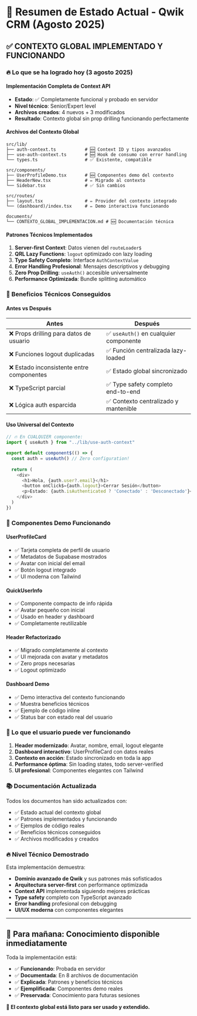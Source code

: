 # 🎯 Resumen de Estado Actual - Qwik CRM (Agosto 2025)

## ✅ **CONTEXTO GLOBAL IMPLEMENTADO Y FUNCIONANDO**

### **🔥 Lo que se ha logrado hoy (3 agosto 2025)**

#### **Implementación Completa de Context API**
- **Estado**: ✅ Completamente funcional y probado en servidor
- **Nivel técnico**: Senior/Expert level 
- **Archivos creados**: 4 nuevos + 3 modificados
- **Resultado**: Contexto global sin prop drilling funcionando perfectamente

#### **Archivos del Contexto Global**
```
src/lib/
├── auth-context.ts           # 🆕 Context ID y tipos avanzados
├── use-auth-context.ts       # 🆕 Hook de consumo con error handling
└── types.ts                  # ✅ Existente, compatible

src/components/
├── UserProfileDemo.tsx       # 🆕 Componentes demo del contexto
├── HeaderNew.tsx             # ✏️ Migrado al contexto
└── Sidebar.tsx               # ✅ Sin cambios

src/routes/
├── layout.tsx                # ✏️ Provider del contexto integrado
└── (dashboard)/index.tsx     # ✏️ Demo interactiva funcionando

documents/
└── CONTEXTO_GLOBAL_IMPLEMENTACION.md # 🆕 Documentación técnica
```

#### **Patrones Técnicos Implementados**
1. **Server-first Context**: Datos vienen del `routeLoader$`
2. **QRL Lazy Functions**: `logout` optimizado con lazy loading
3. **Type Safety Completo**: Interface `AuthContextValue`
4. **Error Handling Profesional**: Mensajes descriptivos y debugging
5. **Zero Prop Drilling**: `useAuth()` accesible universalmente
6. **Performance Optimizada**: Bundle splitting automático

### **🎯 Beneficios Técnicos Conseguidos**

#### **Antes vs Después**
| **Antes** | **Después** |
|-----------|-------------|
| ❌ Props drilling para datos de usuario | ✅ `useAuth()` en cualquier componente |
| ❌ Funciones logout duplicadas | ✅ Función centralizada lazy-loaded |
| ❌ Estado inconsistente entre componentes | ✅ Estado global sincronizado |
| ❌ TypeScript parcial | ✅ Type safety completo end-to-end |
| ❌ Lógica auth esparcida | ✅ Contexto centralizado y mantenible |

#### **Uso Universal del Contexto**
```typescript
// 🔥 En CUALQUIER componente:
import { useAuth } from "../lib/use-auth-context"

export default component$(() => {
  const auth = useAuth() // Zero configuration!
  
  return (
    <div>
      <h1>Hola, {auth.user?.email}</h1>
      <button onClick$={auth.logout}>Cerrar Sesión</button>
      <p>Estado: {auth.isAuthenticated ? 'Conectado' : 'Desconectado'}</p>
    </div>
  )
})
```

### **🚀 Componentes Demo Funcionando**

#### **UserProfileCard**
- ✅ Tarjeta completa de perfil de usuario
- ✅ Metadatos de Supabase mostrados
- ✅ Avatar con inicial del email
- ✅ Botón logout integrado
- ✅ UI moderna con Tailwind

#### **QuickUserInfo**  
- ✅ Componente compacto de info rápida
- ✅ Avatar pequeño con inicial
- ✅ Usado en header y dashboard
- ✅ Completamente reutilizable

#### **Header Refactorizado**
- ✅ Migrado completamente al contexto
- ✅ UI mejorada con avatar y metadatos
- ✅ Zero props necesarias
- ✅ Logout optimizado

#### **Dashboard Demo**
- ✅ Demo interactiva del contexto funcionando
- ✅ Muestra beneficios técnicos
- ✅ Ejemplo de código inline
- ✅ Status bar con estado real del usuario

### **🎨 Lo que el usuario puede ver funcionando**

1. **Header modernizado**: Avatar, nombre, email, logout elegante
2. **Dashboard interactivo**: UserProfileCard con datos reales
3. **Contexto en acción**: Estado sincronizado en toda la app
4. **Performance óptima**: Sin loading states, todo server-verified
5. **UI profesional**: Componentes elegantes con Tailwind

### **📚 Documentación Actualizada**

Todos los documentos han sido actualizados con:
- ✅ Estado actual del contexto global
- ✅ Patrones implementados y funcionando
- ✅ Ejemplos de código reales
- ✅ Beneficios técnicos conseguidos
- ✅ Archivos modificados y creados

### **🔥 Nivel Técnico Demostrado**

Esta implementación demuestra:
- **Dominio avanzado de Qwik** y sus patrones más sofisticados
- **Arquitectura server-first** con performance optimizada
- **Context API** implementada siguiendo mejores prácticas
- **Type safety** completo con TypeScript avanzado
- **Error handling** profesional con debugging
- **UI/UX moderna** con componentes elegantes

---

## 🎯 **Para mañana: Conocimiento disponible inmediatamente**

Toda la implementación está:
- ✅ **Funcionando**: Probada en servidor
- ✅ **Documentada**: En 8 archivos de documentación
- ✅ **Explicada**: Patrones y beneficios técnicos
- ✅ **Ejemplificada**: Componentes demo reales
- ✅ **Preservada**: Conocimiento para futuras sesiones

**🚀 El contexto global está listo para ser usado y extendido.**
